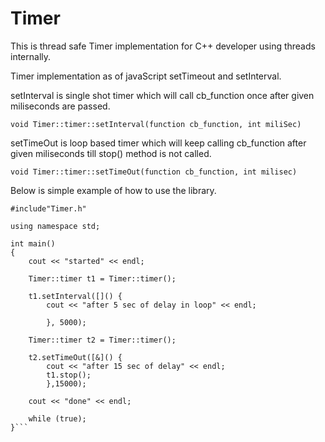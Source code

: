 # Timer
This is thread safe Timer implementation for C++ developer using threads internally.

Timer implementation as of javaScript setTimeout and setInterval.

setInterval is single shot timer which will call cb_function once after given miliseconds are passed.

```void Timer::timer::setInterval(function cb_function, int miliSec)```

setTimeOut is loop based timer which will keep calling cb_function after given miliseconds till stop() method is not called.

```void Timer::timer::setTimeOut(function cb_function, int milisec)```

Below is simple example of how to use the library. 

```#include<iostream>
#include"Timer.h"

using namespace std;

int main()
{
	cout << "started" << endl;

	Timer::timer t1 = Timer::timer();

	t1.setInterval([]() {
		cout << "after 5 sec of delay in loop" << endl;

		}, 5000);

	Timer::timer t2 = Timer::timer();

	t2.setTimeOut([&]() {
		cout << "after 15 sec of delay" << endl;
		t1.stop();
		},15000);

	cout << "done" << endl;

	while (true);
}```
